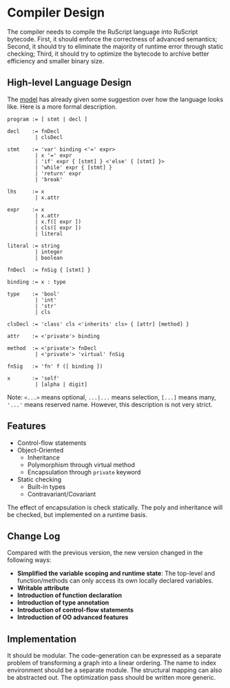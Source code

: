 # Compiler Design

The compiler needs to compile the RuScript language into RuScript bytecode. First, it should enforce the correctness of advanced semantics; Second, it should try to eliminate the majority of runtime error through static checking; Third, it should try to optimize the bytecode to archive better efficiency and smaller binary size.

## High-level Language Design
The [model](./Model.md) has already given some suggestion over how the language looks like. Here is a more formal description.

```
program := [ stmt | decl ]

decl    := fnDecl
         | clsDecl

stmt    := 'var' binding <'=' expr>
         | x '=' expr
         | 'if' expr { [stmt] } <'else' { [stmt] }>
         | 'while' expr { [stmt] }
         | 'return' expr
         | 'break'

lhs     := x
         | x.attr

expr    := x
         | x.attr
         | x.f([ expr ])
         | cls([ expr ])
         | literal

literal := string
         | integer
         | boolean

fnDecl  := fnSig { [stmt] }

binding := x : type

type    := 'bool'
         | 'int'
         | 'str'
         | cls

clsDecl := 'class' cls <'inherits' cls> { [attr] [method] }

attr    := <'private'> binding

method  := <'private'> fnDecl
         | <'private'> 'virtual' fnSig

fnSig   := 'fn' f ([ binding ])

x       := 'self'
         | [alpha | digit]

```

Note: `<...>` means optional, `...|...` means selection, `[...]` means many, `'...'` means reserved name. However, this description is not very strict.

## Features
* Control-flow statements
* Object-Oriented
    + Inheritance
    + Polymorphism through virtual method
    + Encapsulation through `private` keyword
* Static checking
    + Built-in types
    + Contravariant/Covariant

The effect of encapsulation is check statically. The poly and inheritance will be checked, but implemented on a runtime basis.

## Change Log
Compared with the previous version, the new version changed in the following ways:

* **Simplified the variable scoping and runtime state**: The top-level and function/methods can only access its own locally declared variables.
* **Writable attribute**
* **Introduction of function declaration**
* **Introduction of type annotation**
* **Introduction of control-flow statements**
* **Introduction of OO advanced features**

## Implementation
It should be modular. The code-generation can be expressed as a separate problem of transforming a graph into a linear ordering. The name to index environment should be a separate module. The structural mapping can also be abstracted out. The optimization pass should be written more generic.





